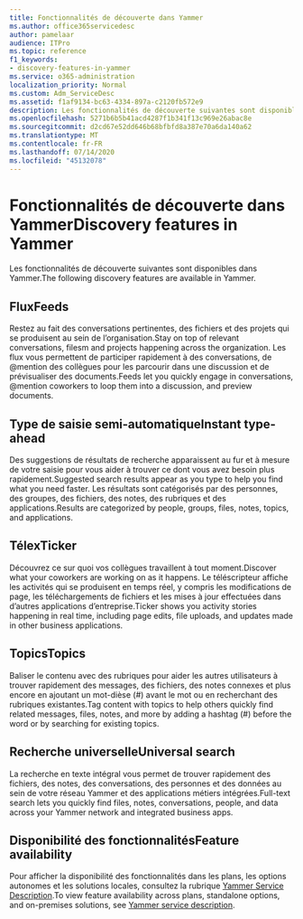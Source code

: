 ```yaml
---
title: Fonctionnalités de découverte dans Yammer
ms.author: office365servicedesc
author: pamelaar
audience: ITPro
ms.topic: reference
f1_keywords:
- discovery-features-in-yammer
ms.service: o365-administration
localization_priority: Normal
ms.custom: Adm_ServiceDesc
ms.assetid: f1af9134-bc63-4334-897a-c2120fb572e9
description: Les fonctionnalités de découverte suivantes sont disponibles dans Yammer.
ms.openlocfilehash: 5271b6b5b41acd4287f1b341f13c969e26abac8e
ms.sourcegitcommit: d2cd67e52dd646b68bfbfd8a387e70a6da140a62
ms.translationtype: MT
ms.contentlocale: fr-FR
ms.lasthandoff: 07/14/2020
ms.locfileid: "45132078"
---
```

# <a name="discovery-features-in-yammer"></a><span data-ttu-id="2f228-103">Fonctionnalités de découverte dans Yammer</span><span class="sxs-lookup"><span data-stu-id="2f228-103">Discovery features in Yammer</span></span>

<span data-ttu-id="2f228-104">Les fonctionnalités de découverte suivantes sont disponibles dans Yammer.</span><span class="sxs-lookup"><span data-stu-id="2f228-104">The following discovery features are available in Yammer.</span></span>
  
## <a name="feeds"></a><span data-ttu-id="2f228-105">Flux</span><span class="sxs-lookup"><span data-stu-id="2f228-105">Feeds</span></span>

<span data-ttu-id="2f228-106">Restez au fait des conversations pertinentes, des fichiers et des projets qui se produisent au sein de l’organisation.</span><span class="sxs-lookup"><span data-stu-id="2f228-106">Stay on top of relevant conversations, filesm and projects happening across the organization.</span></span> <span data-ttu-id="2f228-107">Les flux vous permettent de participer rapidement à des conversations, de @mention des collègues pour les parcourir dans une discussion et de prévisualiser des documents.</span><span class="sxs-lookup"><span data-stu-id="2f228-107">Feeds let you quickly engage in conversations, @mention coworkers to loop them into a discussion, and preview documents.</span></span>

## <a name="instant-type-ahead"></a><span data-ttu-id="2f228-108">Type de saisie semi-automatique</span><span class="sxs-lookup"><span data-stu-id="2f228-108">Instant type-ahead</span></span>

<span data-ttu-id="2f228-109">Des suggestions de résultats de recherche apparaissent au fur et à mesure de votre saisie pour vous aider à trouver ce dont vous avez besoin plus rapidement.</span><span class="sxs-lookup"><span data-stu-id="2f228-109">Suggested search results appear as you type to help you find what you need faster.</span></span> <span data-ttu-id="2f228-110">Les résultats sont catégorisés par des personnes, des groupes, des fichiers, des notes, des rubriques et des applications.</span><span class="sxs-lookup"><span data-stu-id="2f228-110">Results are categorized by people, groups, files, notes, topics, and applications.</span></span>
    
## <a name="ticker"></a><span data-ttu-id="2f228-111">Télex</span><span class="sxs-lookup"><span data-stu-id="2f228-111">Ticker</span></span>

<span data-ttu-id="2f228-112">Découvrez ce sur quoi vos collègues travaillent à tout moment.</span><span class="sxs-lookup"><span data-stu-id="2f228-112">Discover what your coworkers are working on as it happens.</span></span> <span data-ttu-id="2f228-113">Le téléscripteur affiche les activités qui se produisent en temps réel, y compris les modifications de page, les téléchargements de fichiers et les mises à jour effectuées dans d’autres applications d’entreprise.</span><span class="sxs-lookup"><span data-stu-id="2f228-113">Ticker shows you activity stories happening in real time, including page edits, file uploads, and updates made in other business applications.</span></span>
  
## <a name="topics"></a><span data-ttu-id="2f228-114">Topics</span><span class="sxs-lookup"><span data-stu-id="2f228-114">Topics</span></span>

<span data-ttu-id="2f228-115">Baliser le contenu avec des rubriques pour aider les autres utilisateurs à trouver rapidement des messages, des fichiers, des notes connexes et plus encore en ajoutant un mot-dièse (#) avant le mot ou en recherchant des rubriques existantes.</span><span class="sxs-lookup"><span data-stu-id="2f228-115">Tag content with topics to help others quickly find related messages, files, notes, and more by adding a hashtag (#) before the word or by searching for existing topics.</span></span>
  
## <a name="universal-search"></a><span data-ttu-id="2f228-116">Recherche universelle</span><span class="sxs-lookup"><span data-stu-id="2f228-116">Universal search</span></span>

<span data-ttu-id="2f228-117">La recherche en texte intégral vous permet de trouver rapidement des fichiers, des notes, des conversations, des personnes et des données au sein de votre réseau Yammer et des applications métiers intégrées.</span><span class="sxs-lookup"><span data-stu-id="2f228-117">Full-text search lets you quickly find files, notes, conversations, people, and data across your Yammer network and integrated business apps.</span></span>
  
## <a name="feature-availability"></a><span data-ttu-id="2f228-118">Disponibilité des fonctionnalités</span><span class="sxs-lookup"><span data-stu-id="2f228-118">Feature availability</span></span>

<span data-ttu-id="2f228-119">Pour afficher la disponibilité des fonctionnalités dans les plans, les options autonomes et les solutions locales, consultez la rubrique [Yammer Service Description](yammer-service-description.md).</span><span class="sxs-lookup"><span data-stu-id="2f228-119">To view feature availability across plans, standalone options, and on-premises solutions, see [Yammer service description](yammer-service-description.md).</span></span>
  
  
